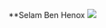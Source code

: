 **Selam Ben Henox <img src="https://raw.githubusercontent.com/iampavangandhi/iampavangandhi/master/gifs/Hi.gif" width="auto">
